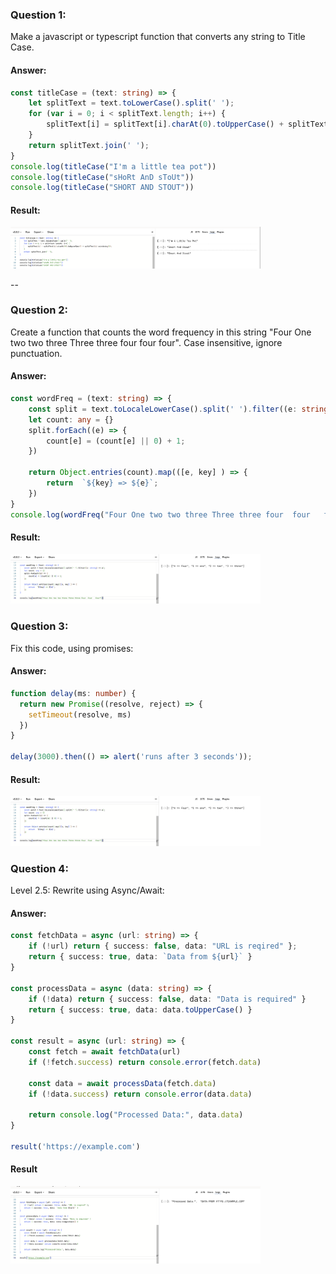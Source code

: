 ### Question 1:

Make a javascript or typescript function that converts any string to Title Case.

#### Answer:

```typescript
const titleCase = (text: string) => {
    let splitText = text.toLowerCase().split(' ');
    for (var i = 0; i < splitText.length; i++) {
        splitText[i] = splitText[i].charAt(0).toUpperCase() + splitText[i].substring(1);
    }
    return splitText.join(' ');
}
console.log(titleCase("I'm a little tea pot"))
console.log(titleCase("sHoRt AnD sToUt"))
console.log(titleCase("SHORT AND STOUT"))
```

#### Result:

<img src="Screenshot 2025-04-26 at 16.17.45.png" alt="level-2" width="400"/>

--

### Question 2:

Create a function that counts the word frequency in this string "Four One two two three Three three four  four   four".  Case insensitive, ignore punctuation.

#### Answer:

```typescript
const wordFreq = (text: string) => {
    const split = text.toLocaleLowerCase().split(' ').filter((e: string) => e);
    let count: any = {}
    split.forEach((e) => {
        count[e] = (count[e] || 0) + 1;
    })

    return Object.entries(count).map(([e, key] ) => {
        return  `${key} => ${e}`;
    })
}
console.log(wordFreq("Four One two two three Three three four  four   four"))
```

#### Result:

<img src="Screenshot 2025-04-26 at 16.18.04.png" alt="level-2" width="400"/>

### Question 3:

Fix this code, using promises:

#### Answer:

```typescript
function delay(ms: number) {
  return new Promise((resolve, reject) => {
    setTimeout(resolve, ms)
  })
}

delay(3000).then(() => alert('runs after 3 seconds'));
```

#### Result:

<img src="Screenshot 2025-04-26 at 16.18.04.png" alt="level-2" width="400"/>

### Question 4:

Level 2.5: Rewrite using Async/Await:

#### Answer:

```typescript
const fetchData = async (url: string) => {
    if (!url) return { success: false, data: "URL is reqired" };
    return { success: true, data: `Data from ${url}` }
}

const processData = async (data: string) => {
    if (!data) return { success: false, data: "Data is required" }
    return { success: true, data: data.toUpperCase() }
}

const result = async (url: string) => {
    const fetch = await fetchData(url)
    if (!fetch.success) return console.error(fetch.data)

    const data = await processData(fetch.data)
    if (!data.success) return console.error(data.data)

    return console.log("Processed Data:", data.data)
}

result('https://example.com')
```

#### Result

<img src="Screenshot 2025-04-26 at 16.42.30.png" alt="level-2" width="400"/>